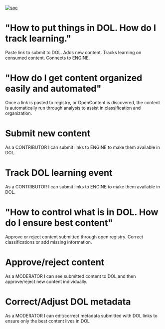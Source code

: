 [![soc](https://img.shields.io/badge/DOL-SOCRATES-red.svg??link=https://github.com/DIS-SIN/DigitalOpenLearning/wiki/DOL-Components-and-Epics//left&link=https://github.com/DIS-SIN/DigitalOpenLearning/wiki/DOL-Components-and-Epics//right)](https://github.com/DIS-SIN/DigitalOpenLearning/wiki/DOL-Components-and-Epics)

# "How to put things in DOL. How do I track learning."

Paste link to submit to DOL. Adds new content. Tracks learning on consumed content. Connects to ENGINE.

# "How do I get content organized easily and automated"

Once a link is pasted to registry, or OpenContent is discovered, the content is automatically run through analysis to assist in classification and organization.

# Submit new content

As a CONTRIBUTOR I can submit links to ENGINE to make them available in DOL. 

# Track DOL learning event

As a CONTRIBUTOR I can submit links to ENGINE to make them available in DOL. 

# "How to control what is in DOL. How do I ensure best content"

Approve or reject content submitted through open registry. Correct classifications or add missing information.

# Approve/reject content

As a MODERATOR I can see submitted content to DOL and then approve/reject new content individually.

# Correct/Adjust DOL metadata
As a MODERATOR I can edit/correct metadata submitted with DOL links to ensure only the best content lives in DOL
